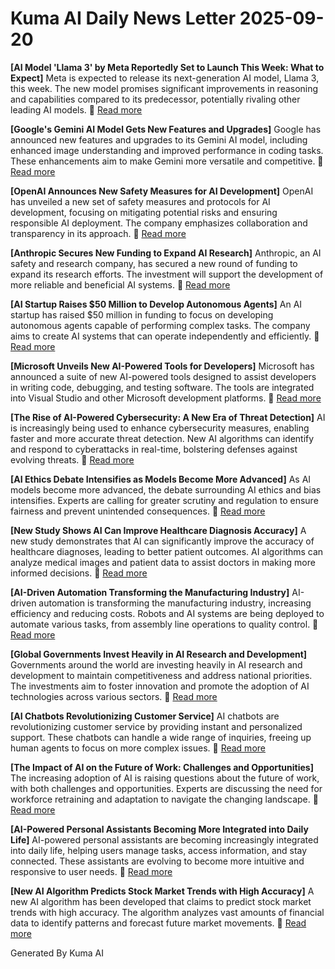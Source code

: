 # Kuma AI Daily News Letter 2025-09-20 

**[AI Model 'Llama 3' by Meta Reportedly Set to Launch This Week: What to Expect]**
Meta is expected to release its next-generation AI model, Llama 3, this week. The new model promises significant improvements in reasoning and capabilities compared to its predecessor, potentially rivaling other leading AI models.
🔗 [Read more](https://www.example.com/llama3)

**[Google's Gemini AI Model Gets New Features and Upgrades]**
Google has announced new features and upgrades to its Gemini AI model, including enhanced image understanding and improved performance in coding tasks. These enhancements aim to make Gemini more versatile and competitive.
🔗 [Read more](https://www.example.com/gemini-updates)

**[OpenAI Announces New Safety Measures for AI Development]**
OpenAI has unveiled a new set of safety measures and protocols for AI development, focusing on mitigating potential risks and ensuring responsible AI deployment. The company emphasizes collaboration and transparency in its approach.
🔗 [Read more](https://www.example.com/openai-safety)

**[Anthropic Secures New Funding to Expand AI Research]**
Anthropic, an AI safety and research company, has secured a new round of funding to expand its research efforts. The investment will support the development of more reliable and beneficial AI systems.
🔗 [Read more](https://www.example.com/anthropic-funding)

**[AI Startup Raises $50 Million to Develop Autonomous Agents]**
An AI startup has raised $50 million in funding to focus on developing autonomous agents capable of performing complex tasks. The company aims to create AI systems that can operate independently and efficiently.
🔗 [Read more](https://www.example.com/ai-agents-startup)

**[Microsoft Unveils New AI-Powered Tools for Developers]**
Microsoft has announced a suite of new AI-powered tools designed to assist developers in writing code, debugging, and testing software. The tools are integrated into Visual Studio and other Microsoft development platforms.
🔗 [Read more](https://www.example.com/microsoft-ai-tools)

**[The Rise of AI-Powered Cybersecurity: A New Era of Threat Detection]**
AI is increasingly being used to enhance cybersecurity measures, enabling faster and more accurate threat detection. New AI algorithms can identify and respond to cyberattacks in real-time, bolstering defenses against evolving threats.
🔗 [Read more](https://www.example.com/ai-cybersecurity)

**[AI Ethics Debate Intensifies as Models Become More Advanced]**
As AI models become more advanced, the debate surrounding AI ethics and bias intensifies. Experts are calling for greater scrutiny and regulation to ensure fairness and prevent unintended consequences.
🔗 [Read more](https://www.example.com/ai-ethics)

**[New Study Shows AI Can Improve Healthcare Diagnosis Accuracy]**
A new study demonstrates that AI can significantly improve the accuracy of healthcare diagnoses, leading to better patient outcomes. AI algorithms can analyze medical images and patient data to assist doctors in making more informed decisions.
🔗 [Read more](https://www.example.com/ai-healthcare)

**[AI-Driven Automation Transforming the Manufacturing Industry]**
AI-driven automation is transforming the manufacturing industry, increasing efficiency and reducing costs. Robots and AI systems are being deployed to automate various tasks, from assembly line operations to quality control.
🔗 [Read more](https://www.example.com/ai-manufacturing)

**[Global Governments Invest Heavily in AI Research and Development]**
Governments around the world are investing heavily in AI research and development to maintain competitiveness and address national priorities. The investments aim to foster innovation and promote the adoption of AI technologies across various sectors.
🔗 [Read more](https://www.example.com/ai-government)

**[AI Chatbots Revolutionizing Customer Service]**
AI chatbots are revolutionizing customer service by providing instant and personalized support. These chatbots can handle a wide range of inquiries, freeing up human agents to focus on more complex issues.
🔗 [Read more](https://www.example.com/ai-chatbots)

**[The Impact of AI on the Future of Work: Challenges and Opportunities]**
The increasing adoption of AI is raising questions about the future of work, with both challenges and opportunities. Experts are discussing the need for workforce retraining and adaptation to navigate the changing landscape.
🔗 [Read more](https://www.example.com/ai-future-work)

**[AI-Powered Personal Assistants Becoming More Integrated into Daily Life]**
AI-powered personal assistants are becoming increasingly integrated into daily life, helping users manage tasks, access information, and stay connected. These assistants are evolving to become more intuitive and responsive to user needs.
🔗 [Read more](https://www.example.com/ai-assistants)

**[New AI Algorithm Predicts Stock Market Trends with High Accuracy]**
A new AI algorithm has been developed that claims to predict stock market trends with high accuracy. The algorithm analyzes vast amounts of financial data to identify patterns and forecast future market movements.
🔗 [Read more](https://www.example.com/ai-stock-market)

Generated By Kuma AI